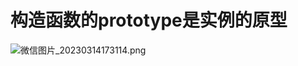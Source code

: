 # 构造函数的prototype是实例的原型

![微信图片_20230314173114.png](https://s2.loli.net/2023/03/14/P8ZTpUFSNmRcCwy.png)